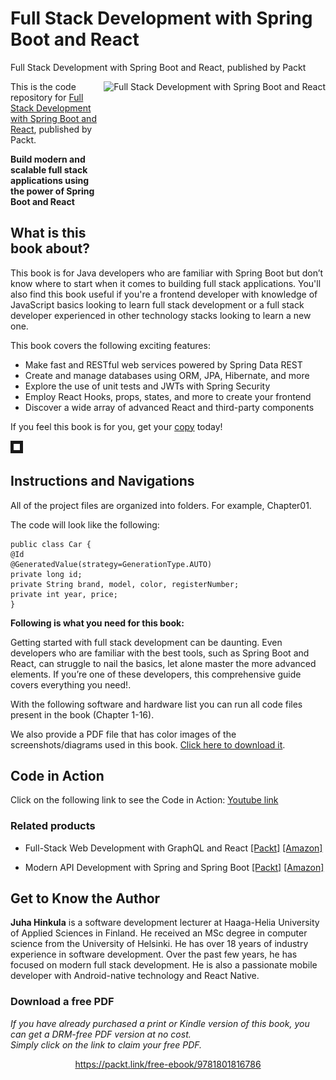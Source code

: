 


# Full Stack Development with Spring Boot and React	
Full Stack Development with Spring Boot and React, published by Packt

<a href="https://www.packtpub.com/product/full-stack-development-with-spring-boot-and-react/9781801816786"><img src="https://static.packt-cdn.com/products/9781801816786/cover/smaller" alt="Full Stack Development with Spring Boot and React" height="256px" align="right"></a>

This is the code repository for [Full Stack Development with Spring Boot and React](https://www.packtpub.com/product/full-stack-development-with-spring-boot-and-react/9781803234588), published by Packt.

**Build modern and scalable full stack applications using the power of Spring Boot and React**

## What is this book about?

This book is for Java developers who are familiar with Spring Boot but don’t know where to start when it comes to building full stack applications. You'll also find this book useful if you're a frontend developer with knowledge of JavaScript basics looking to learn full stack development or a full stack developer experienced in other technology stacks looking to learn a new one.

This book covers the following exciting features:

* Make fast and RESTful web services powered by Spring Data REST
* Create and manage databases using ORM, JPA, Hibernate, and more
* Explore the use of unit tests and JWTs with Spring Security
* Employ React Hooks, props, states, and more to create your frontend
* Discover a wide array of advanced React and third-party components

If you feel this book is for you, get your [copy](https://www.amazon.com/dp/1801816786) today!

<a href="https://www.packtpub.com/?utm_source=github&utm_medium=banner&utm_campaign=GitHubBanner"><img src="https://raw.githubusercontent.com/PacktPublishing/GitHub/master/GitHub.png" 
alt="https://www.packtpub.com/" border="5" /></a>


## Instructions and Navigations
All of the project files are organized into folders. For example, Chapter01.

The code will look like the following:

```
public class Car {
@Id
@GeneratedValue(strategy=GenerationType.AUTO)
private long id;
private String brand, model, color, registerNumber;
private int year, price;
}
```

**Following is what you need for this book:**

Getting started with full stack development can be daunting. Even developers who are familiar with the best tools, such as Spring Boot and React, can struggle to nail the basics, let alone master the more advanced elements. If you’re one of these developers, this comprehensive guide covers everything you need!.

With the following software and hardware list you can run all code files present in the book (Chapter 1-16).

We also provide a PDF file that has color images of the screenshots/diagrams used in this book. [Click here to download it](https://static.packt-cdn.com/downloads/9781801816786_ColorImages.pdf).

## Code in Action

Click on the following link to see the Code in Action: [Youtube link](https://bit.ly/3t3Qe4r)

### Related products <Other books you may enjoy>
* Full-Stack Web Development with GraphQL and React [[Packt]](https://www.packtpub.com/product/full-stack-web-development-with-graphql-and-react-second-edition/9781801077880) [[Amazon]](https://www.amazon.com/Full-Stack-Web-Development-GraphQL-React/dp/1801077886)

* Modern API Development with Spring and Spring Boot [[Packt]](https://www.packtpub.com/product/modern-api-development-with-spring-and-spring-boot/9781800562479) [[Amazon]](https://www.amazon.com/Modern-API-Development-Spring-Boot/dp/1800562470)

## Get to Know the Author
**Juha Hinkula** is a software development lecturer at Haaga-Helia University of Applied Sciences in Finland. He received an MSc degree in computer science from the University of Helsinki. He has over 18 years of industry experience in software development. Over the past few years, he has focused on modern full stack development. He is also a passionate mobile developer with Android-native technology and React Native.	
### Download a free PDF

 <i>If you have already purchased a print or Kindle version of this book, you can get a DRM-free PDF version at no cost.<br>Simply click on the link to claim your free PDF.</i>
<p align="center"> <a href="https://packt.link/free-ebook/9781801816786">https://packt.link/free-ebook/9781801816786 </a> </p>